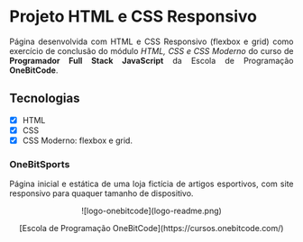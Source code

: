 # Projeto HTML e CSS Responsivo

<p align="justify">
Página desenvolvida com HTML e CSS Responsivo (flexbox e grid) como exercício de conclusão do módulo
<i>HTML, CSS e CSS Moderno</i> do curso de <b>Programador Full Stack JavaScript</b> da Escola de Programação <b>OneBitCode</b>.
</p>

## Tecnologias

- [x] HTML
- [x] CSS
- [x] CSS Moderno: flexbox e grid.

### OneBitSports

<p align="justify">
Página inicial e estática de uma loja fictícia de artigos esportivos, com site responsivo para quaquer tamanho de dispositivo.
</p>

<p align="center">![logo-onebitcode](logo-readme.png)</p>
<p align="center">[Escola de Programação OneBitCode](https://cursos.onebitcode.com/)</p>
